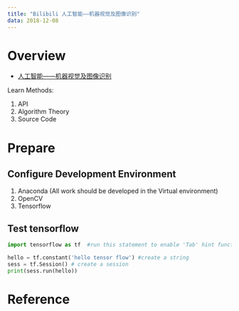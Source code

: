 ```yaml
---
title: "Bilibili 人工智能——机器视觉及图像识别"
data: 2018-12-08
---
```


# Overview
- [人工智能——机器视觉及图像识别](https://www.bilibili.com/video/av33208345/?p=1)

Learn Methods:

1. API
2. Algorithm Theory
3. Source Code

# Prepare
## Configure Development Environment
1. Anaconda (All work should be developed in the Virtual environment)
2. OpenCV
3. Tensorflow


## Test tensorflow
```python
import tensorflow as tf  #run this statement to enable 'Tab' hint function

hello = tf.constant('hello tensor flow') #create a string
sess = tf.Session() # create a session
print(sess.run(hello))
```




# Reference
